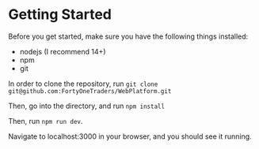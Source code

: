 # Getting Started

Before you get started, make sure you have the following things installed:
* nodejs (I recommend 14+)
* npm
* git

In order to clone the repository, run ```git clone git@github.com:FortyOneTraders/WebPlatform.git```

Then, go into the directory, and run ```npm install```

Then, run ```npm run dev```.

Navigate to localhost:3000 in your browser, and you should see it running.